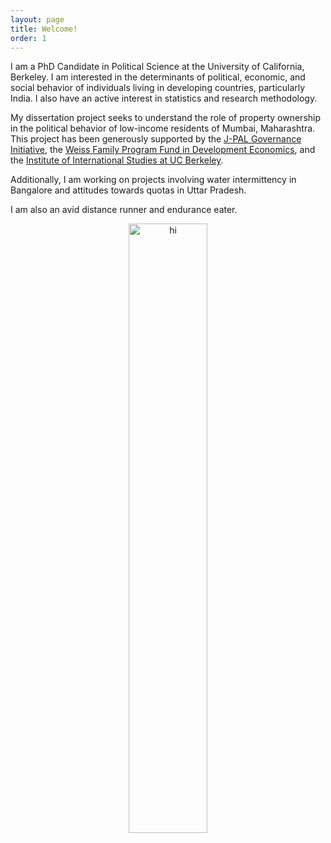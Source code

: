 ```yaml
---
layout: page
title: Welcome!
order: 1
---
```


<!-- Global site tag (gtag.js) - Google Analytics -->
<script async src="https://www.googletagmanager.com/gtag/js?id=UA-111923831-1"></script>
<script>
  window.dataLayer = window.dataLayer || [];
  function gtag(){dataLayer.push(arguments);}
  gtag('js', new Date());

  gtag('config', 'UA-111923831-1');
</script>



I am a PhD Candidate in Political Science at the University of California, Berkeley. I am interested in the determinants of political, economic, and social behavior of individuals living in developing countries, particularly India. I also have an active interest in statistics and research methodology.

My dissertation project seeks to understand the role of property ownership in the political behavior of low-income residents of Mumbai, Maharashtra. This project has been generously supported by the [J-PAL Governance Initiative](https://www.povertyactionlab.org/GI), the [Weiss Family Program Fund in Development Economics](https://projects.iq.harvard.edu/wfrde), and the [Institute of International Studies at UC Berkeley](https://iis.berkeley.edu).

Additionally, I am working on projects involving water intermittency in Bangalore and attitudes towards quotas in Uttar Pradesh. 

I am also an avid distance runner and endurance eater. 


<center>
<img src="tkumar012.github.io/pic2.jpeg" alt="hi" class="inline" height= "50%" width="50%" align="middle"/>
<center/>
